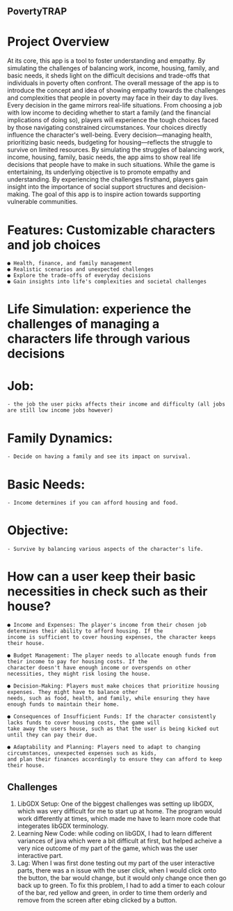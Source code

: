 ## PovertyTRAP

# Project Overview

At its core, this app is a tool to foster understanding and empathy. By simulating the challenges of balancing work, income,
housing, family, and basic needs, it sheds light on the difficult decisions and trade-offs that individuals in poverty often confront.
The overall message of the app is to introduce the concept and idea of showing empathy towards the challenges and
complexities that people in poverty may face in their day to day lives. Every decision in the game mirrors real-life situations.
From choosing a job with low income to deciding whether to start a family (and the financial implications of doing so), players
will experience the tough choices faced by those navigating constrained circumstances. Your choices directly influence the
character's well-being. Every decision—managing health, prioritizing basic needs, budgeting for housing—reflects the struggle
to survive on limited resources. By simulating the struggles of balancing work, income, housing, family, basic needs, the app
aims to show real life decisions that people have to make in such situations.
While the game is entertaining, its underlying objective is to promote empathy and understanding. By experiencing the
challenges firsthand, players gain insight into the importance of social support structures and decision-making. The goal of this
app is to inspire action towards supporting vulnerable communities.


  # Features: Customizable characters and job choices
    ● Health, finance, and family management
    ● Realistic scenarios and unexpected challenges
    ● Explore the trade-offs of everyday decisions
    ● Gain insights into life's complexities and societal challenges
# Life Simulation: experience the challenges of managing a characters life through various decisions
# Job: 
    - the job the user picks affects their income and difficulty (all jobs are still low income jobs however)
# Family Dynamics:
    - Decide on having a family and see its impact on survival.
    
# Basic Needs: 
    - Income determines if you can afford housing and food.
    
# Objective: 
    - Survive by balancing various aspects of the character's life.
    
# How can a user keep their basic necessities in check such as their house?

    ● Income and Expenses: The player's income from their chosen job determines their ability to afford housing. If the
    income is sufficient to cover housing expenses, the character keeps their house.

    ● Budget Management: The player needs to allocate enough funds from their income to pay for housing costs. If the
    character doesn't have enough income or overspends on other necessities, they might risk losing the house.
    
    ● Decision-Making: Players must make choices that prioritize housing expenses. They might have to balance other
    needs, such as food, health, and family, while ensuring they have enough funds to maintain their home.
    
    ● Consequences of Insufficient Funds: If the character consistently lacks funds to cover housing costs, the game will
    take away the users house, such as that the user is being kicked out until they can pay their due.
    
    ● Adaptability and Planning: Players need to adapt to changing circumstances, unexpected expenses such as kids,
    and plan their finances accordingly to ensure they can afford to keep their house.


## Challenges

1. LibGDX Setup: One of the biggest challenges was setting up libGDX, which was very difficult for me to start up at home. The program would work differently at times, which made me have to learn more code that integerates libGDX terminology.
3. Learning New Code: while coding on libGDX, I had to learn different variances of java which were a bit difficult at first, but helped acheive a very nice outcome of my part of the game, which was the user interactive part.
4. Lag: When I was first done testing out my part of the user interactive parts, there was a n issue with the user click, when I would click onto the button, the bar would change, but it would only change once then go back up to green. To fix this problem, I had to add a timer to each colour of the bar, red yellow and green, in order to time them orderly and remove from the screen after ebing clicked by a button.
